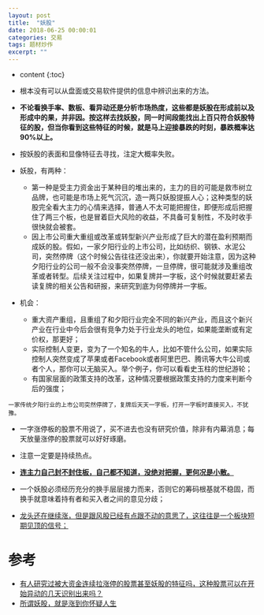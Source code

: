 ```yaml
---
layout: post
title:  "妖股"
date: 2018-06-25 00:00:01
categories: 交易
tags: 题材炒作
excerpt: ""
---
```


* content
{:toc}

* 根本没有可以从盘面或交易软件提供的信息中辨识出来的方法。
* **不论看换手率、数板、看异动还是分析市场热度，这些都是妖股在形成前以及形成中的果，并非因。按这样去找妖股，同一时间段能找出上百只符合妖股特征的股，但当你看到这些特征的时候，就是马上迎接暴跌的时刻，暴跌概率达90%以上。**
* 按妖股的表面和显像特征去寻找，注定大概率失败。
* 妖股，有两种：
  + 第一种是受主力资金出于某种目的堆出来的，主力的目的可能是救市树立品牌，也可能是市场上死气沉沉，造一两只妖股提振人心；这种类型的妖股完全看大主力的心情来选择，普通人不太可能把握住，即便形成后把握住了两三个板，也是冒着巨大风险的收益，不具备可复制性，不及时收手很快就会被套。
  + 因上市公司重大重组或改革或转型新兴产业形成了巨大的潜在盈利预期而成妖的股。假如，一家夕阳行业的上市公司，比如纺织、钢铁、水泥公司，突然停牌（这个时候公告往往还没出来），你就要开始注意，因为这种夕阳行业的公司一般不会没事突然停牌，一旦停牌，很可能就涉及重组改革或者转型。后续关注过程中，如果复牌并一字板，这个时候就要赶紧去读复牌的相关公告和研报，来研究到底为何停牌并一字板。

* 机会：
  + 重大资产重组，且重组了和夕阳行业完全不同的新兴产业，而且这个新兴产业在行业中今后会很有竞争力处于行业龙头的地位，如果能垄断或有定价权，那更好；
  + 实际控制人变更，变为了一个知名的牛人，比如不管什么公司，如果实际控制人突然变成了苹果或者Facebook或者阿里巴巴、腾讯等大牛公司或者个人，那你可以无脑买入。举个例子，你可以看看史玉柱的世纪游轮；
  + 有国家层面的政策支持的改革，这种情况要根据政策支持的力度来判断今后的强度；
```
一家传统夕阳行业的上市公司突然停牌了，复牌后天天一字板，打开一字板时直接买入，不犹豫。
```

* 一字涨停板的股票不用说了，买不进去也没有研究价值，除非有内幕消息；每天放量涨停的股票就可以好好琢磨。

* 注意一定要是持续热点。

* **<u>连主力自己封不封住板，自己都不知道，没绝对把握，更何况是小散。</u>**

* 一个妖股必须经历充分的换手层层接力而来，否则它的筹码根基就不稳固，而换手就意味着持有者和买入者之间的意见分歧；

* <u>龙头还在继续涨，但是跟风股已经有点跟不动的意思了，这往往是一个板块短期见顶的信号；</u>


# 参考
* [有人研究过被大资金连续拉涨停的股票甚至妖股的特征吗，这种股票可以在开始异动的几天识别出来吗？](https://www.zhihu.com/question/34499218)
* [所谓妖股，就是涨到你怀疑人生](https://zhuanlan.zhihu.com/p/28109166)
































